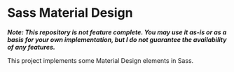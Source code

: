 # Sass Material Design
***Note: This repository is not feature complete. You may use it as-is or as a basis for your own implementation, but I do not guarantee the availability of any features.***

This project implements some Material Design elements in Sass.
